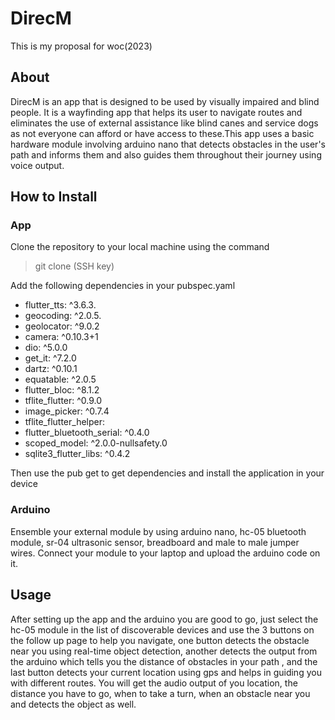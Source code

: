 

# DirecM
This is my proposal for woc(2023)

## About
DirecM is an app that is designed to be used by visually impaired and blind people. It is a wayfinding app that helps its user to navigate routes and eliminates the use of external assistance like blind canes and service dogs as not everyone can afford or have access to these.This app uses a basic hardware module involving arduino nano that detects obstacles in the user's path and informs them and also guides them throughout their journey using voice output.

## How to Install

### App

Clone the repository to your local machine using the command
 > git clone (SSH key)
  
Add the following dependencies in your pubspec.yaml
  - flutter_tts: ^3.6.3.
  - geocoding: ^2.0.5.
  - geolocator: ^9.0.2
  - camera: ^0.10.3+1
  - dio: ^5.0.0
  - get_it: ^7.2.0
  - dartz: ^0.10.1
  - equatable: ^2.0.5
  - flutter_bloc: ^8.1.2
  - tflite_flutter: ^0.9.0
  - image_picker: ^0.7.4
  - tflite_flutter_helper:
  - flutter_bluetooth_serial: ^0.4.0
  - scoped_model: ^2.0.0-nullsafety.0
  - sqlite3_flutter_libs: ^0.4.2

Then use the pub get to get dependencies and install the application in your device

### Arduino
Ensemble your external module by using arduino nano, hc-05 bluetooth module, sr-04 ultrasonic sensor, breadboard and male to male jumper wires.
Connect your module to your laptop and upload the arduino code on it.

## Usage
After setting up the app and the arduino you are good to go, just select the hc-05 module in the list of discoverable devices and use the 3 buttons on the follow up page to help you navigate, one button detects the obstacle near you using real-time object detection, another detects the output from the arduino which tells you the distance of obstacles in your path , and the last button detects your current location using gps and helps in guiding you with different routes.
You will get the audio output of you location, the distance you have to go, when to take a turn, when an obstacle near you and detects the object as well.


